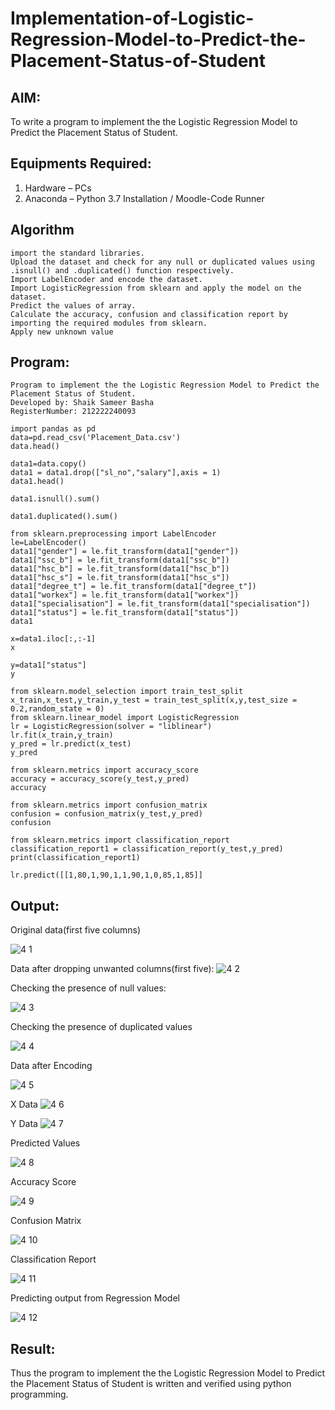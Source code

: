 # Implementation-of-Logistic-Regression-Model-to-Predict-the-Placement-Status-of-Student

## AIM:
To write a program to implement the the Logistic Regression Model to Predict the Placement Status of Student.

## Equipments Required:
1. Hardware – PCs
2. Anaconda – Python 3.7 Installation / Moodle-Code Runner

## Algorithm
```
import the standard libraries.
Upload the dataset and check for any null or duplicated values using .isnull() and .duplicated() function respectively.
Import LabelEncoder and encode the dataset.
Import LogisticRegression from sklearn and apply the model on the dataset.
Predict the values of array.
Calculate the accuracy, confusion and classification report by importing the required modules from sklearn.
Apply new unknown value
```

## Program:
```
Program to implement the the Logistic Regression Model to Predict the Placement Status of Student.
Developed by: Shaik Sameer Basha
RegisterNumber: 212222240093
```

```
import pandas as pd
data=pd.read_csv('Placement_Data.csv')
data.head()

data1=data.copy()
data1 = data1.drop(["sl_no","salary"],axis = 1)
data1.head()

data1.isnull().sum()

data1.duplicated().sum()

from sklearn.preprocessing import LabelEncoder
le=LabelEncoder()
data1["gender"] = le.fit_transform(data1["gender"])
data1["ssc_b"] = le.fit_transform(data1["ssc_b"])
data1["hsc_b"] = le.fit_transform(data1["hsc_b"])
data1["hsc_s"] = le.fit_transform(data1["hsc_s"])
data1["degree_t"] = le.fit_transform(data1["degree_t"])
data1["workex"] = le.fit_transform(data1["workex"])
data1["specialisation"] = le.fit_transform(data1["specialisation"])
data1["status"] = le.fit_transform(data1["status"])
data1

x=data1.iloc[:,:-1]
x

y=data1["status"]
y

from sklearn.model_selection import train_test_split
x_train,x_test,y_train,y_test = train_test_split(x,y,test_size = 0.2,random_state = 0)
from sklearn.linear_model import LogisticRegression
lr = LogisticRegression(solver = "liblinear") 
lr.fit(x_train,y_train)
y_pred = lr.predict(x_test)
y_pred

from sklearn.metrics import accuracy_score
accuracy = accuracy_score(y_test,y_pred)
accuracy

from sklearn.metrics import confusion_matrix
confusion = confusion_matrix(y_test,y_pred)
confusion

from sklearn.metrics import classification_report
classification_report1 = classification_report(y_test,y_pred)
print(classification_report1)

lr.predict([[1,80,1,90,1,1,90,1,0,85,1,85]]
```

## Output:
Original data(first five columns)

![4 1](https://github.com/shaikSameerbasha5404/Implementation-of-Logistic-Regression-Model-to-Predict-the-Placement-Status-of-Student/assets/118707756/deac9258-ddb8-4ffd-bd5a-8cc0ec0c35a4)



Data after dropping unwanted columns(first five):
![4 2](https://github.com/shaikSameerbasha5404/Implementation-of-Logistic-Regression-Model-to-Predict-the-Placement-Status-of-Student/assets/118707756/bcee46e8-7095-471e-b5df-1f908dd98600)


Checking the presence of null values:

![4 3](https://github.com/shaikSameerbasha5404/Implementation-of-Logistic-Regression-Model-to-Predict-the-Placement-Status-of-Student/assets/118707756/4e53f6c2-665d-4701-8061-27a4e032e08f)

Checking the presence of duplicated values

![4 4](https://github.com/shaikSameerbasha5404/Implementation-of-Logistic-Regression-Model-to-Predict-the-Placement-Status-of-Student/assets/118707756/7e66e141-d871-40be-bb5a-82a57fd64ae0)


Data after Encoding

![4 5](https://github.com/shaikSameerbasha5404/Implementation-of-Logistic-Regression-Model-to-Predict-the-Placement-Status-of-Student/assets/118707756/d9315256-87ef-4ded-bc98-67699dafe85b)


X Data
![4 6](https://github.com/shaikSameerbasha5404/Implementation-of-Logistic-Regression-Model-to-Predict-the-Placement-Status-of-Student/assets/118707756/e47a9ee6-f164-4e2a-ae74-bc9a43ac3460)


Y Data
![4 7](https://github.com/shaikSameerbasha5404/Implementation-of-Logistic-Regression-Model-to-Predict-the-Placement-Status-of-Student/assets/118707756/b89571b9-c5c5-43e9-b877-0c831b463b00)


Predicted Values

![4 8](https://github.com/shaikSameerbasha5404/Implementation-of-Logistic-Regression-Model-to-Predict-the-Placement-Status-of-Student/assets/118707756/8c060605-d831-4127-ac4b-58dfaed8ff72)

Accuracy Score


![4 9](https://github.com/shaikSameerbasha5404/Implementation-of-Logistic-Regression-Model-to-Predict-the-Placement-Status-of-Student/assets/118707756/d375fc2d-f6ed-45a1-acf5-a7c712c8f59d)

Confusion Matrix

![4 10](https://github.com/shaikSameerbasha5404/Implementation-of-Logistic-Regression-Model-to-Predict-the-Placement-Status-of-Student/assets/118707756/ce2abac4-32df-4372-8794-99e4584fb732)

Classification Report


![4 11](https://github.com/shaikSameerbasha5404/Implementation-of-Logistic-Regression-Model-to-Predict-the-Placement-Status-of-Student/assets/118707756/970598d4-6a5c-4d4e-959e-5bf8a57b8172)

Predicting output from Regression Model

![4 12](https://github.com/shaikSameerbasha5404/Implementation-of-Logistic-Regression-Model-to-Predict-the-Placement-Status-of-Student/assets/118707756/33f0553f-e253-4782-be30-da0a89e65a35)


## Result:
Thus the program to implement the the Logistic Regression Model to Predict the Placement Status of Student is written and verified using python programming.
